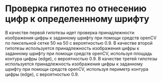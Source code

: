 # Проверка гипотез по отнесению цифр к определеннному шрифту 
  В качестве первой гипотезы идет проверка принадлежности изображения цифры к заданному шрифту при помощи средств openCV по пиксельной сетке 50 на 50 с вероятностью 0.9.
  В качестве второй гипотезы используется принадлежность изображения цифры к заданному шрифту при помощи средств openCV, используя площадь контура цифры (edge), с вероятностью 0.9. 
  В качестве третей гипотезы используется принадлежность изображения цифры к заданному шрифту при помощи средств openCV, используя периметр контура цифры (edge), с вероятностью 0.9.
